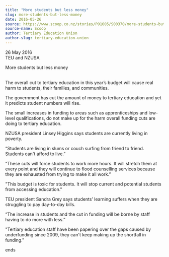 ```yaml
---
title: "More students but less money"
slug: more-students-but-less-money
date: 2016-05-26
source: https://www.scoop.co.nz/stories/PO1605/S00370/more-students-but-less-money.htm
source-name: Scoop
author: Tertiary Education Union
author-slug: tertiary-education-union
---
```


<p>26 May 2016<br>TEU and NZUSA</p>

<p>More students but less
money</p>

<p><br>The overall cut to tertiary education in this
year’s budget will cause real harm to students, their
families, and communities.</p>

<p>The government has cut the
amount of money to tertiary education and yet it predicts
student numbers will rise.</p>

<p>The small increases in funding
to areas such as apprenticeships and low-level
qualifications, do not make up for the harm overall funding
cuts are doing to tertiary education.</p>

<p>NZUSA president
Linsey Higgins says students are currently living in
poverty. </p>

<p>“Students are living in slums or couch surfing
from friend to friend. Students can't afford to
live.”</p>

<p>“These cuts will force students to work more
hours. It will stretch them at every point and they will
continue to flood counselling services because they are
exhausted from trying to make it all work.”</p>

<p>"This budget
is toxic for students. It will stop current and potential
students from accessing education."</p>

<p>TEU president Sandra
Grey says students’ learning suffers when they are
struggling to pay day-to-day bills. </p>

<p>“The increase in
students and the cut in funding will be borne by staff
having to do more with less.”</p>

<p>"Tertiary education staff
have been papering over the gaps caused by underfunding
since 2009, they can't keep making up the shortfall in
funding."</p>

<p>ends
</p>

